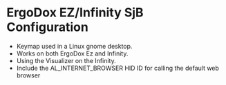 # ErgoDox EZ/Infinity SjB Configuration

* Keymap used in a Linux gnome desktop.
* Works on both ErgoDox Ez and Infinity.
* Using the Visualizer on the Infinity.
* Include the AL_INTERNET_BROWSER HID ID for 
  calling the default web browser

